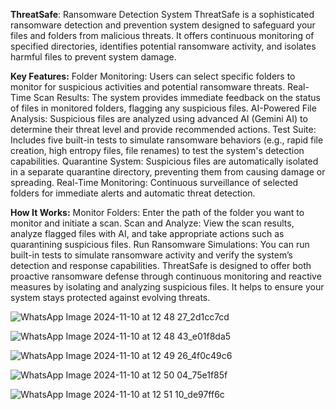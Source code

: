 **ThreatSafe**: Ransomware Detection System
ThreatSafe is a sophisticated ransomware detection and prevention system designed to safeguard your files and folders from malicious threats. It offers continuous monitoring of specified directories, identifies potential ransomware activity, and isolates harmful files to prevent system damage.

**Key Features:**
Folder Monitoring: Users can select specific folders to monitor for suspicious activities and potential ransomware threats.
Real-Time Scan Results: The system provides immediate feedback on the status of files in monitored folders, flagging any suspicious files.
AI-Powered File Analysis: Suspicious files are analyzed using advanced AI (Gemini AI) to determine their threat level and provide recommended actions.
Test Suite: Includes five built-in tests to simulate ransomware behaviors (e.g., rapid file creation, high entropy files, file renames) to test the system's detection capabilities.
Quarantine System: Suspicious files are automatically isolated in a separate quarantine directory, preventing them from causing damage or spreading.
Real-Time Monitoring: Continuous surveillance of selected folders for immediate alerts and automatic threat detection.

**How It Works:**
Monitor Folders: Enter the path of the folder you want to monitor and initiate a scan.
Scan and Analyze: View the scan results, analyze flagged files with AI, and take appropriate actions such as quarantining suspicious files.
Run Ransomware Simulations: You can run built-in tests to simulate ransomware activity and verify the system’s detection and response capabilities.
ThreatSafe is designed to offer both proactive ransomware defense through continuous monitoring and reactive measures by isolating and analyzing suspicious files. It helps to ensure your system stays protected against evolving threats.


![WhatsApp Image 2024-11-10 at 12 48 27_2d1cc7cd](https://github.com/user-attachments/assets/7f8ccd52-7076-42e5-b850-5b1b561cfbac)

![WhatsApp Image 2024-11-10 at 12 48 43_e01f8da5](https://github.com/user-attachments/assets/1cc637aa-271a-4db9-866b-2bc8f37ff82c)

![WhatsApp Image 2024-11-10 at 12 49 26_4f0c49c6](https://github.com/user-attachments/assets/8d8072e5-7a90-444a-8fa8-5c7b8a56c711)

![WhatsApp Image 2024-11-10 at 12 50 04_75e1f85f](https://github.com/user-attachments/assets/7eb04bcf-e757-44f9-bcc6-bf8667ed6cc4)

![WhatsApp Image 2024-11-10 at 12 51 10_de97ff6c](https://github.com/user-attachments/assets/01dc488f-2a3d-49dc-82c7-a5a7094db86d)

